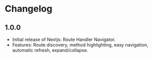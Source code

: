 # Changelog

## 1.0.0

-   Initial release of Nextjs: Route Handler Navigator.
-   Features: Route discovery, method highlighting, easy navigation, automatic refresh, expand/collapse.